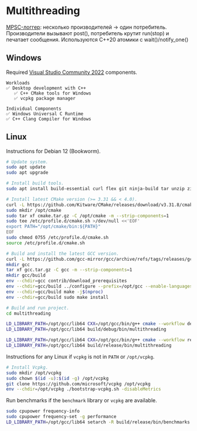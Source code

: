 # Multithreading
[MPSC-логгер](https://github.com/Dodosia/MPSC_test/blob/main/src/logger.hpp): несколько производителей → один потребитель. 
Производители вызывают post(), потребитель крутит run(stop) и печатает сообщения. 
Используются C++20 атомики с wait()/notify_one()

## Windows
Required [Visual Studio Community 2022](https://visualstudio.microsoft.com/vs/community/) components.

```
Workloads
✅ Desktop development with C++
   ✅ C++ CMake tools for Windows
   ✅ vcpkg package manager

Individual Components
✅ Windows Universal C Runtime
✅ C++ Clang Compiler for Windows
```

## Linux
Instructions for Debian 12 (Bookworm).

```sh
# Update system.
sudo apt update
sudo apt upgrade

# Install build tools.
sudo apt install build-essential curl flex git ninja-build tar unzip zip

# Install latest CMake version (>= 3.31 && < 4.0).
curl -L https://github.com/Kitware/CMake/releases/download/v3.31.8/cmake-3.31.8-linux-x86_64.tar.gz -o cmake.tar.gz
sudo mkdir /opt/cmake
sudo tar xf cmake.tar.gz -C /opt/cmake -m --strip-components=1
sudo tee /etc/profile.d/cmake.sh >/dev/null <<'EOF'
export PATH="/opt/cmake/bin:${PATH}"
EOF
sudo chmod 0755 /etc/profile.d/cmake.sh
source /etc/profile.d/cmake.sh

# Build and install the latest GCC version.
curl -L https://github.com/gcc-mirror/gcc/archive/refs/tags/releases/gcc-15.2.0.tar.gz -o gcc.tar.gz
mkdir gcc
tar xf gcc.tar.gz -C gcc -m --strip-components=1
mkdir gcc/build
env --chdir=gcc contrib/download_prerequisites
env --chdir=gcc/build ../configure --prefix=/opt/gcc --enable-languages=c,c++ --disable-multilib
env --chdir=gcc/build make -j$(nproc)
env --chdir=gcc/build sudo make install

# Build and run project.
cd multithreading

LD_LIBRARY_PATH=/opt/gcc/lib64 CXX=/opt/gcc/bin/g++ cmake --workflow debug
LD_LIBRARY_PATH=/opt/gcc/lib64 build/debug/bin/multithreading

LD_LIBRARY_PATH=/opt/gcc/lib64 CXX=/opt/gcc/bin/g++ cmake --workflow release
LD_LIBRARY_PATH=/opt/gcc/lib64 build/release/bin/multithreading
```

Instructions for any Linux if `vcpkg` is not in `PATH` or `/opt/vcpkg`.

```sh
# Install Vcpkg.
sudo mkdir /opt/vcpkg
sudo chown $(id -u):$(id -g) /opt/vcpkg
git clone https://github.com/microsoft/vcpkg /opt/vcpkg
env --chdir=/opt/vcpkg ./bootstrap-vcpkg.sh -disableMetrics
```

Run benchmarks if the `benchmark` library or `vcpkg` are available.

```sh
sudo cpupower frequency-info
sudo cpupower frequency-set -g performance
LD_LIBRARY_PATH=/opt/gcc/lib64 setarch -R build/release/bin/benchmarks
```
